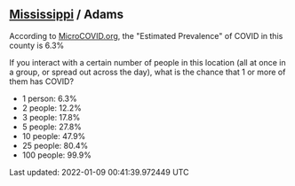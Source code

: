 
## [Mississippi](/united-states/mississippi) / Adams

According to [MicroCOVID.org](http://microcovid.org),
the "Estimated Prevalence" of COVID in this county is 6.3%

If you interact with a certain number of people in this location
(all at once in a group, or spread out across the day), what is the chance that
1 or more of them has COVID?

- 1 person: 6.3%
- 2 people: 12.2%
- 3 people: 17.8%
- 5 people: 27.8%
- 10 people: 47.9%
- 25 people: 80.4%
- 100 people: 99.9%

Last updated: 2022-01-09 00:41:39.972449 UTC
